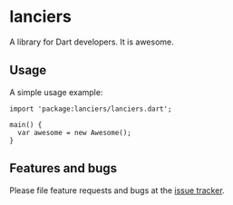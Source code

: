 # lanciers

A library for Dart developers. It is awesome.

## Usage

A simple usage example:

    import 'package:lanciers/lanciers.dart';

    main() {
      var awesome = new Awesome();
    }

## Features and bugs

Please file feature requests and bugs at the [issue tracker][tracker].

[tracker]: http://example.com/issues/replaceme
